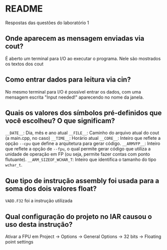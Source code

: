 # README

Respostas das questões do laboratório 1

## Onde aparecem as mensagem enviadas via cout?

É aberto um terminal para I/O ao executar o programa. Nele são mostrados os textos dos cout

## Como entrar dados para leitura via cin?

No mesmo terminal para I/O é possível entrar os dados, com uma mensagem escrita "Input needed!" aparecendo no nome da janela. 

## Quais os valores dos símbolos pré-definidos que você escolheu? O que significam?

`__DATE__`: Dia, mês e ano atual
`__FILE__`: Caminho do arquivo atual do cout (a main.cpp, no caso)
`__TIME__`: Horário atual
`__CORE__`: Inteiro que reflete a opção `--cpu` que define a arquitetura para gerar código.
`__ARMVFP__`: Inteiro que reflete a opção de `--fpu`, o qual permite gerar código que utiliza a unidade de operação em FP (ou seja, permite fazer contas com ponto flutuante).
`__ARM_SIZEOF_WCHAR_T`: Inteiro que identifica o tamanho do tipo `wchar_t`.

## Que tipo de instrução assembly foi usada para a soma dos dois valores float?

`VADD.F32` foi a instrução utilizada

## Qual configuração do projeto no IAR causou o uso desta instrução?

Ativar a FPU em 
Project -> Options -> General Options -> 32 bits -> Floating point settings